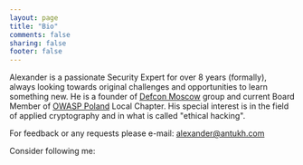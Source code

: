 ```yaml
---
layout: page
title: "Bio"
comments: false
sharing: false
footer: false
---
```

Alexander is a passionate Security Expert for over 8 years (formally), always looking towards original challenges and opportunities to learn something new.
He is a founder of <a href="http://defcon-moscow.org">Defcon Moscow</a> group and current Board Member of <a href="https://www.owasp.org/index.php/Poland">OWASP Poland</a> Local Chapter. 
His special interest is in the field of applied cryptography and in what is called "ethical hacking".

For feedback or any requests please e-mail: alexander@antukh.com

Consider following me:
<a href="https://twitter.com/c0rdis" rel="me"><i class="fa fa-twitter"></i></a>
<a href="https://www.linkedin.com/in/antukh" rel="me"><i class="fa fa-linkedin-square"></i></a>
<a href="https://keybase.io/my" rel="me"><i class="fa fa-key"></i></a>
